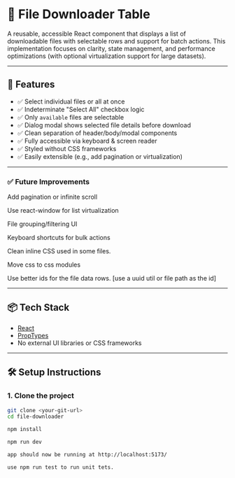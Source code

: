# 📁 File Downloader Table

A reusable, accessible React component that displays a list of downloadable files with selectable rows and support for batch actions. This implementation focuses on clarity, state management, and performance optimizations (with optional virtualization support for large datasets).

---

## 🚀 Features

- ✅ Select individual files or all at once
- ✅ Indeterminate "Select All" checkbox logic
- ✅ Only `available` files are selectable
- ✅ Dialog modal shows selected file details before download
- ✅ Clean separation of header/body/modal components
- ✅ Fully accessible via keyboard & screen reader
- ✅ Styled without CSS frameworks
- ✅ Easily extensible (e.g., add pagination or virtualization)

---

### ✅ Future Improvements

Add pagination or infinite scroll

Use react-window for list virtualization

File grouping/filtering UI

Keyboard shortcuts for bulk actions

Clean inline CSS used in some files.

Move css to css modules

Use better ids for the file data rows. [use a uuid util or file path as the id]

---

## 📦 Tech Stack

- [React](https://react.dev/)
- [PropTypes](https://www.npmjs.com/package/prop-types)
- No external UI libraries or CSS frameworks

---

## 🛠️ Setup Instructions

### 1. Clone the project

```bash
git clone <your-git-url>
cd file-downloader

npm install

npm run dev

app should now be running at http://localhost:5173/

use npm run test to run unit tets.
```
